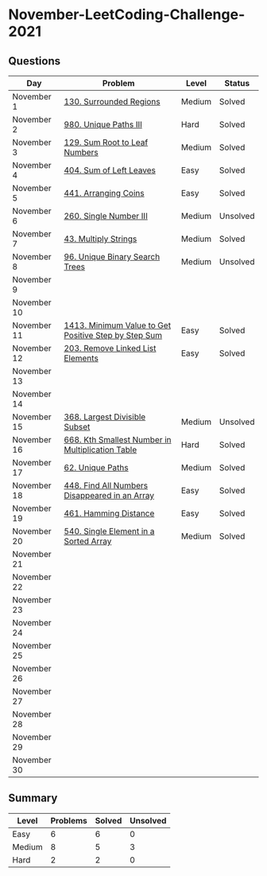 # November-LeetCoding-Challenge-2021

## Questions
| Day | Problem | Level | Status |
| --- | --- | --- | --- |
| November 1 | [130. Surrounded Regions](https://leetcode.com/problems/surrounded-regions/) | Medium | Solved |
| November 2 | [980. Unique Paths III](https://leetcode.com/problems/unique-paths-iii/) | Hard | Solved |
| November 3 | [129. Sum Root to Leaf Numbers](https://leetcode.com/problems/sum-root-to-leaf-numbers/) | Medium | Solved |
| November 4 | [404. Sum of Left Leaves](https://leetcode.com/problems/sum-of-left-leaves/) | Easy | Solved |
| November 5 | [441. Arranging Coins](https://leetcode.com/problems/arranging-coins/) | Easy | Solved |
| November 6 | [260. Single Number III](https://leetcode.com/problems/single-number-iii/) | Medium | Unsolved |
| November 7 | [43. Multiply Strings](https://leetcode.com/problems/multiply-strings/) | Medium | Solved |
| November 8 | [96. Unique Binary Search Trees](https://leetcode.com/problems/unique-binary-search-trees/) | Medium | Unsolved |
| November 9 | []() |  |  |
| November 10 | []() |  |  |
| November 11 | [1413. Minimum Value to Get Positive Step by Step Sum](https://leetcode.com/problems/minimum-value-to-get-positive-step-by-step-sum/) | Easy | Solved |
| November 12 | [203. Remove Linked List Elements](https://leetcode.com/problems/remove-linked-list-elements/) | Easy | Solved |
| November 13 | []() |  |  |
| November 14 | []() |  |  |
| November 15 | [368. Largest Divisible Subset](https://leetcode.com/problems/largest-divisible-subset/) | Medium | Unsolved |
| November 16 | [668. Kth Smallest Number in Multiplication Table](https://leetcode.com/problems/kth-smallest-number-in-multiplication-table/) | Hard | Solved |
| November 17 | [62. Unique Paths](https://leetcode.com/problems/unique-paths/submissions/) | Medium | Solved |
| November 18 | [448. Find All Numbers Disappeared in an Array](https://leetcode.com/problems/find-all-numbers-disappeared-in-an-array/) | Easy | Solved |
| November 19 | [461. Hamming Distance](https://leetcode.com/problems/hamming-distance/) | Easy | Solved |
| November 20 | [540. Single Element in a Sorted Array](https://leetcode.com/problems/single-element-in-a-sorted-array/) | Medium | Solved |
| November 21 | []() |  |  |
| November 22 | []() |  |  |
| November 23 | []() |  |  |
| November 24 | []() |  |  |
| November 25 | []() |  |  |
| November 26 | []() |  |  |
| November 27 | []() |  |  |
| November 28 | []() |  |  |
| November 29 | []() |  |  |
| November 30 | []() |  |  |


## Summary
| Level  | Problems | Solved | Unsolved |
| ---    | --- | --- | --- |
| Easy   | 6 | 6 | 0 |
| Medium | 8 | 5 | 3 |
| Hard   | 2 | 2 | 0 |
